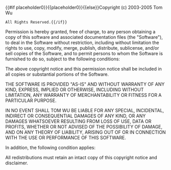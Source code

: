 {{#if placeholder0}}{{placeholder0}}{{else}}Copyright (c) 2003-2005 Tom Wu 

	All Rights Reserved.{{/if}}

Permission is hereby granted, free of charge, to any person obtaining a copy of this software and associated documentation files (the &quot;Software&quot;), to deal in the Software without restriction, including without limitation the rights to use, copy, modify, merge, publish, distribute, sublicense, and/or sell copies of the Software, and to permit persons to whom the Software is furnished to do so, subject to the following conditions:

The above copyright notice and this permission notice shall be included in all copies or substantial portions of the Software.

THE SOFTWARE IS PROVIDED &quot;AS-IS&quot; AND WITHOUT WARRANTY OF ANY KIND, EXPRESS, IMPLIED OR OTHERWISE, INCLUDING WITHOUT LIMITATION, ANY WARRANTY OF MERCHANTABILITY OR FITNESS FOR A PARTICULAR PURPOSE.

IN NO EVENT SHALL TOM WU BE LIABLE FOR ANY SPECIAL, INCIDENTAL, INDIRECT OR CONSEQUENTIAL DAMAGES OF ANY KIND, OR ANY DAMAGES WHATSOEVER RESULTING FROM LOSS OF USE, DATA OR PROFITS, WHETHER OR NOT ADVISED OF THE POSSIBILITY OF DAMAGE, AND ON ANY THEORY OF LIABILITY, ARISING OUT OF OR IN CONNECTION WITH THE USE OR PERFORMANCE OF THIS SOFTWARE.

In addition, the following condition applies:

All redistributions must retain an intact copy of this copyright notice and disclaimer.